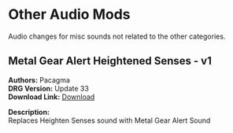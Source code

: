# Other Audio Mods
Audio changes for misc sounds not related to the other categories.

<!-- mod list -->

## Metal Gear Alert Heightened Senses - v1
**Authors:** Pacagma  
**DRG Version:** Update 33  
**Download Link:** [Download](https://github.com/ArcticEcho/DRG-Mods/raw/7e2a85f66bef685ebeefda9314fc22724c064028/Audio/Other/Metal%20Gear%20Alert%20Heightened%20Senses%20-%20V1%20_P.pak)  

**Description:**  
Replaces Heighten Senses sound with Metal Gear Alert Sound
